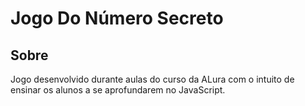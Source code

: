 <h1>Jogo Do Número Secreto</h1>

<h2>Sobre</h2>

<p>Jogo desenvolvido durante aulas do curso da ALura com o intuito de ensinar os alunos a se aprofundarem no JavaScript.</p>